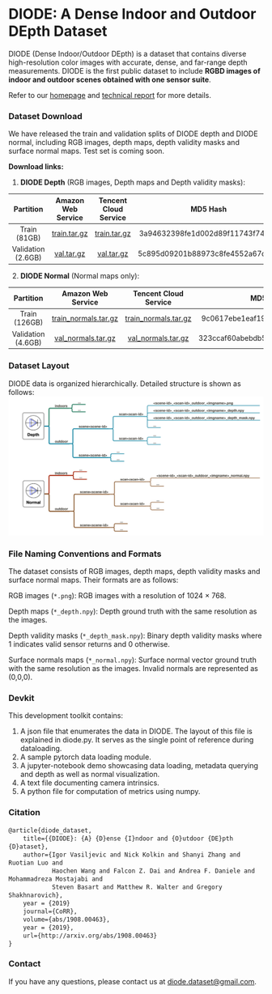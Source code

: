 # DIODE: A Dense Indoor and Outdoor DEpth Dataset


DIODE (Dense Indoor/Outdoor DEpth) is a dataset that contains diverse high-resolution color images with accurate, dense, and far-range depth measurements. DIODE is the first public dataset to include **RGBD images of indoor and outdoor scenes obtained with one sensor suite**.

Refer to our [homepage](https://diode-dataset.org) and [technical report](https://arxiv.org/abs/1908.00463) for more details.

### Dataset Download
We have released the train and validation splits of DIODE depth and DIODE normal, including RGB images, depth maps, depth validity masks and surface normal maps. Test set is coming soon.

**Download links:**

1. **DIODE Depth** (RGB images, Depth maps and Depth validity masks):

|     Partition      |                      Amazon Web Service                      | Tencent Cloud Service                                               |             MD5 Hash             |
| :----------------: | :----------------------------------------------------------: | :------------------------------------------------------------: | :------------------------------: |
|    Train (81GB)    | [train.tar.gz](http://diode-dataset.s3.amazonaws.com/train.tar.gz) | [train.tar.gz](https://diode-dataset-1254389886.cos.ap-shanghai.myqcloud.com/train.tar.gz) | 3a94632398fe1d002d89f11743f748b1 |
| Validation (2.6GB) | [val.tar.gz](http://diode-dataset.s3.amazonaws.com/val.tar.gz) | [val.tar.gz](https://diode-dataset-1254389886.cos.ap-shanghai.myqcloud.com/val.tar.gz) | 5c895d09201b88973c8fe4552a67dd85 |

2. **DIODE Normal** (Normal maps only):

|     Partition      |                      Amazon Web Service                      | Tencent Cloud Service                                               |             MD5 Hash             |
| :----------------: | :----------------------------------------------------------: | :------------------------------------------------------------: | :------------------------------: |
|    Train (126GB)    | [train_normals.tar.gz](http://diode-dataset.s3.amazonaws.com/train_normals.tar.gz) | [train_normals.tar.gz](https://diode-dataset-1254389886.cos.ap-shanghai.myqcloud.com/train_normals.tar.gz) | 9c0617ebe1eaf1928fdf3344e1c42aef |
| Validation (4.6GB) | [val_normals.tar.gz](http://diode-dataset.s3.amazonaws.com/val_normals.tar.gz) | [val_normals.tar.gz](https://diode-dataset-1254389886.cos.ap-shanghai.myqcloud.com/val_normals.tar.gz) | 323ccaf60abebdb59705dcd8b529d709 |

### Dataset Layout
DIODE data is organized hierarchically. Detailed structure is shown as follows:
![Layout](dataset_layout.png)

### File Naming Conventions and Formats
The dataset consists of RGB images, depth maps, depth validity masks and surface normal maps. Their formats are as follows:

  RGB images (`*.png`): RGB images with a resolution of 1024 × 768.

  Depth maps (`*_depth.npy`): Depth ground truth with the same resolution as the images.

  Depth validity masks (`*_depth_mask.npy`): Binary depth validity masks where 1 indicates valid sensor returns and 0 otherwise.
  
  Surface normals maps (`*_normal.npy`): Surface normal vector ground truth with the same resolution as the images. Invalid normals are represented as (0,0,0).

### Devkit
This development toolkit contains:
1. A json file that enumerates the data in DIODE. The layout of this file is explained in diode.py. It serves as the single point of reference during dataloading.
2. A sample pytorch data loading module.
3. A jupyter-notebook demo showcasing data loading, metadata querying and depth as well as normal visualization.
4. A text file documenting camera intrinsics. 
5. A python file for computation of metrics using numpy. 


### Citation
```
@article{diode_dataset,
    title={{DIODE}: {A} {D}ense {I}ndoor and {O}utdoor {DE}pth {D}ataset},
    author={Igor Vasiljevic and Nick Kolkin and Shanyi Zhang and Ruotian Luo and 
            Haochen Wang and Falcon Z. Dai and Andrea F. Daniele and Mohammadreza Mostajabi and 
            Steven Basart and Matthew R. Walter and Gregory Shakhnarovich},
    year = {2019}
    journal={CoRR},
    volume={abs/1908.00463},
    year = {2019},
    url={http://arxiv.org/abs/1908.00463}
}
```
### Contact
If you have any questions, please contact us at [diode.dataset@gmail.com](diode.dataset@gmail.com).
